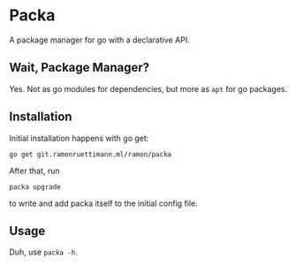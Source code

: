 # Packa

A package manager for go with a declarative API.

## Wait, Package Manager?

Yes. Not as go modules for dependencies, but more as `apt`
for go packages.

## Installation

Initial installation happens with go get:

```
go get git.ramonruettimann.ml/ramon/packa
```

After that, run

```
packa upgrade
```

to write and add packa itself to the initial config file.

## Usage

Duh, use `packa -h`.

